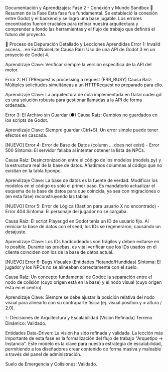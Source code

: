 Documentación y Aprendizajes: Fase 2 - Conexión y Mundo Sandbox
📝 Resumen de la Fase
Esta fase fue fundamental. Se estableció la conexión entre Godot y el backend y se logró una base jugable. Los errores encontrados fueron cruciales para refinar nuestra arquitectura y comprender a fondo las herramientas y el flujo de trabajo que definirá el futuro del proyecto.

🐛 Proceso de Depuración Detallado y Lecciones Aprendidas
Error 1: Invalid access... en FastNoiseLite
Causa Raíz: Uso de una API de Godot 3 en un proyecto de Godot 4.

Aprendizaje Clave: Verificar siempre la versión específica de la API del motor.

Error 2: HTTPRequest is processing a request (ERR_BUSY)
Causa Raíz: Múltiples solicitudes simultáneas a un HTTPRequest no preparado para ello.

Aprendizaje Clave: La arquitectura de cola implementada en DataLoader.gd es una solución robusta para gestionar llamadas a la API de forma ordenada.

Error 3: El Archivo sin Guardar (●)
Causa Raíz: Cambios no guardados en los scripts de Godot.

Aprendizaje Clave: Siempre guardar (Ctrl+S). Un error simple puede tener efectos en cascada.

[NUEVO] Error 4: Error de Base de Datos (column ... does not exist) - Error 500
Síntoma: El servidor fallaba al intentar obtener la lista de NPCs.

Causa Raíz: Desincronización entre el código de los modelos (models.py) y la estructura real de la base de datos. Añadimos columnas al código que no existían en la tabla tiponpc.

Aprendizaje Clave: La base de datos es la fuente de verdad. Modificar los modelos en el código es solo el primer paso. Es mandatorio actualizar el esquema de la base de datos para que coincida, ya sea con migraciones o (en esta fase) reconstruyendo las tablas.

[NUEVO] Error 5: Error de Lógica (Bastion para usuario X no encontrado) - Error 404
Síntoma: El personaje del jugador no se cargaba.

Causa Raíz: El script Player.gd en Godot tenía un ID de usuario fijo. Al reiniciar la base de datos con el seed, los IDs se regeneraron, causando un desajuste.

Aprendizaje Clave: Los IDs hardcodeados son frágiles y deben evitarse en lo posible. Durante las pruebas, es vital verificar que los IDs usados en el cliente coinciden con los de la base de datos actual.

[NUEVO] Error 6: Bugs Visuales (Entidades Flotando/Hundidas)
Síntoma: El jugador y los NPCs no se alineaban correctamente con el suelo.

Causa Raíz: Un concepto fundamental de Godot: la separación entre el nodo de colisión (cuyo origen está en la base) y el nodo visual (cuyo origen está en el centro).

Aprendizaje Clave: Siempre se debe ajustar la posición relativa del nodo visual para alinearlo con su contraparte física (ej. visual.position.y = altura / 2.0).

✨ Decisiones de Arquitectura y Escalabilidad (Visión Refinada)
Terreno Dinámico: Validado.

Entidades Data-Driven: La visión ha sido refinada y validada. La lección más importante de esta fase es la formalización del flujo de trabajo "Arquetipo -> Instancia". Este modelo es la clave para nuestra estrategia de escalabilidad, permitiendo a los diseñadores crear contenido de forma masiva y maleable a través del panel de administración.

Suelo de Emergencia y Colisiones: Validado.
